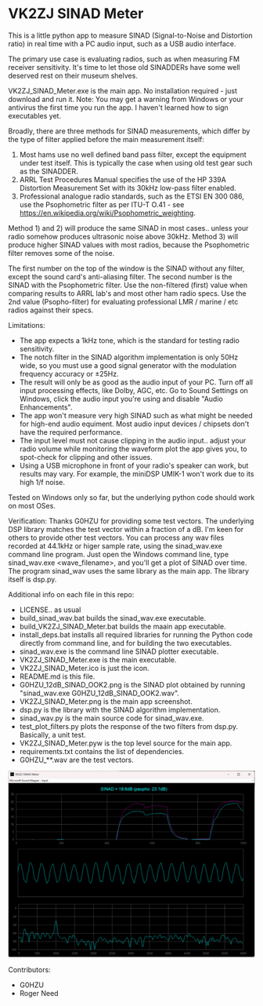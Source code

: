 # VK2ZJ SINAD Meter

This is a little python app to measure SINAD (Signal-to-Noise and Distortion ratio) in real time with a PC audio input, such as a USB audio interface.

The primary use case is evaluating radios, such as when measuring FM receiver sensitivity. It's time to let those old SINADDERs have some well deserved rest on their museum shelves.

VK2ZJ_SINAD_Meter.exe is the main app. No installation required - just download and run it. Note: You may get a warning from Windows or your antivirus the first time you run the app. I haven't learned how to sign executables yet.

Broadly, there are three methods for SINAD measurements, which differ by the type of filter applied before the main measurement itself:
1) Most hams use no well defined band pass filter, except the equipment under test itself. This is typically the case when using old test gear such as the SINADDER.
2) ARRL Test Procedures Manual specifies the use of the HP 339A Distortion Measurement Set with its 30kHz low-pass filter enabled.
3) Professional analogue radio standards, such as the ETSI EN 300 086, use the Psophometric filter as per ITU-T O.41 - see https://en.wikipedia.org/wiki/Psophometric_weighting.

Method 1) and 2) will produce the same SINAD in most cases.. unless your radio somehow produces ultrasonic noise above 30kHz. Method 3) will produce higher SINAD values with most radios, because the Psophometric filter removes some of the noise.

The first number on the top of the window is the SINAD without any filter, except the sound card's anti-aliasing filter. The second number is the SINAD with the Psophometric filter. Use the non-filtered (first) value when comparing results to ARRL lab's and most other ham radio specs. Use the 2nd value (Psopho-filter) for evaluating professional LMR / marine / etc radios against their specs.

Limitations:
* The app expects a 1kHz tone, which is the standard for testing radio sensitivity.
* The notch filter in the SINAD algorithm implementation is only 50Hz wide, so you must use a good signal generator with the modulation frequency accuracy or ±25Hz.
* The result will only be as good as the audio input of your PC. Turn off all input processing effects, like Dolby, AGC, etc. Go to Sound Settings on Windows, click the audio input you're using and disable "Audio Enhancements".
* The app won't measure very high SINAD such as what might be needed for high-end audio equiment. Most audio input devices / chipsets don't have the required performance.
* The input level must not cause clipping in the audio input.. adjust your radio volume while monitoring the waveform plot the app gives you, to spot-check for clipping and other issues.
* Using a USB microphone in front of your radio's speaker can work, but results may vary. For example, the miniDSP UMIK-1 won't work due to its high 1/f noise.

Tested on Windows only so far, but the underlying python code should work on most OSes.

Verification:
Thanks G0HZU for providing some test vectors. The underlying DSP library matches the test vector within a fraction of a dB. I'm keen for others to provide other test vectors. You can process any wav files recorded at 44.1kHz or higer sample rate, using the sinad_wav.exe command line program. Just open the Windows command line, type sinad_wav.exe <wave_filename>, and you'll get a plot of SINAD over time. The program sinad_wav uses the same library as the main app. The library itself is dsp.py.

Additional info on each file in this repo:
* LICENSE.. as usual
* build_sinad_wav.bat builds the sinad_wav.exe executable.
* build_VK2ZJ_SINAD_Meter.bat builds the maain app executable.
* install_deps.bat installs all required libraries for running the Python code directly from command line, and for building the two executables.
* sinad_wav.exe is the command line SINAD plotter executable.
* VK2ZJ_SINAD_Meter.exe is the main executable.
* VK2ZJ_SINAD_Meter.ico is just the icon.
* README.md is this file.
* G0HZU_12dB_SINAD_OOK2.png is the SINAD plot obtained by running "sinad_wav.exe G0HZU_12dB_SINAD_OOK2.wav".
* VK2ZJ_SINAD_Meter.png is the main app screenshot.
* dsp.py is the library with the SINAD algorithm implementation.
* sinad_wav.py is the main source code for sinad_wav.exe.
* test_plot_filters.py plots the response of the two filters from dsp.py. Basically, a unit test.
* VK2ZJ_SINAD_Meter.pyw is the top level source for the main app.
* requirements.txt contains the list of dependencies.
* G0HZU_**.wav are the test vectors.


![alt text](https://github.com/VK2ZJ/VK2ZJ_SINAD_Meter/blob/main/VK2ZJ_SINAD_Meter.png?raw=true)

Contributors:
 * G0HZU
 * Roger Need
